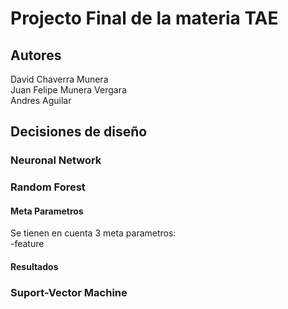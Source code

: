 # Projecto Final de la materia TAE


## Autores
David Chaverra Munera  
Juan Felipe Munera Vergara  
Andres Aguilar  


## Decisiones de diseño

### Neuronal Network
### Random Forest
#### Meta Parametros
Se tienen en cuenta 3 meta parametros:  
-feature
#### Resultados
### Suport-Vector Machine